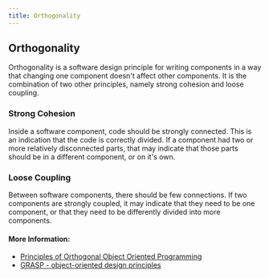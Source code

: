 ```yaml
---
title: Orthogonality
---
```


## Orthogonality

Orthogonality is a software design principle for writing components in a way that changing one component doesn't affect other components. It is the combination of two other principles, namely strong cohesion and loose coupling.

### Strong Cohesion

Inside a software component, code should be strongly connected. This is an indication that the code is correctly divided. If a component had two or more relatively disconnected parts, that may indicate that those parts should be in a different component, or on it's own.

### Loose Coupling

Between software components, there should be few connections. If two components are strongly coupled, it may indicate that they need to be one component, or that they need to be differently divided into more components.

#### More Information:
* <a href='http://www.jasoncoffin.com/cohesion-and-coupling-principles-of-orthogonal-object-oriented-programming/' target='_blank' rel='nofollow'>Principles of Orthogonal Object Oriented Programming</a>
* <a href='https://en.wikipedia.org/wiki/GRASP_(object-oriented_design)' target='_blank' rel='nofollow'>GRASP - object-oriented design principles</a>




